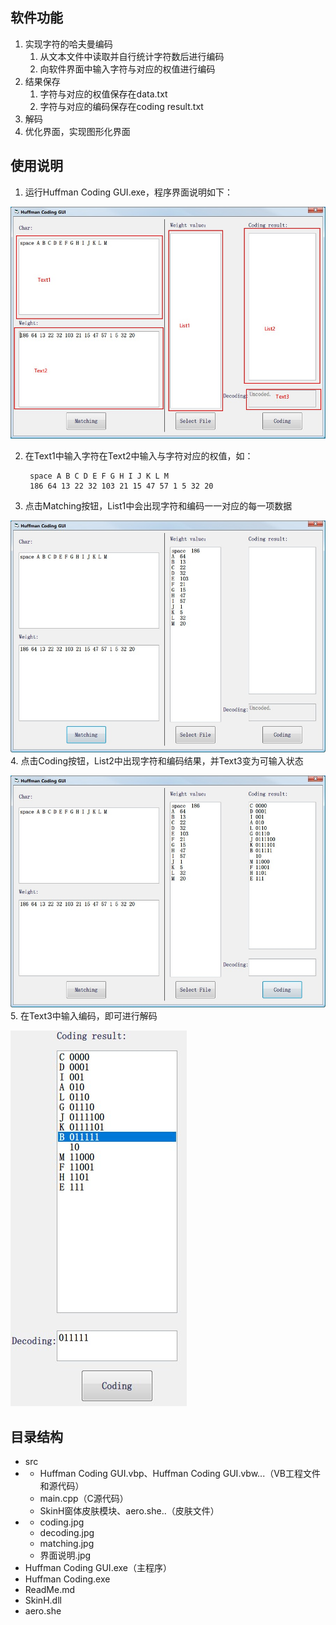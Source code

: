 ## 软件功能

1.  实现字符的哈夫曼编码
	1. 从文本文件中读取并自行统计字符数后进行编码
	2. 向软件界面中输入字符与对应的权值进行编码
2. 结果保存
   1. 字符与对应的权值保存在data.txt
   2. 字符与对应的编码保存在coding result.txt
3. 解码
4. 优化界面，实现图形化界面

## 使用说明

1. 运行Huffman Coding GUI.exe，程序界面说明如下：

![avatar](./pic/界面说明.jpg)

2. 在Text1中输入字符在Text2中输入与字符对应的权值，如：

		space A B C D E F G H I J K L M
		186 64 13 22 32 103 21 15 47 57 1 5 32 20

3. 点击Matching按钮，List1中会出现字符和编码一一对应的每一项数据

![avatar](./pic/matching.jpg)
4. 点击Coding按钮，List2中出现字符和编码结果，并Text3变为可输入状态

![avatar](./pic/coding.jpg)
5. 在Text3中输入编码，即可进行解码

![avatar](./pic/decoding.jpg)


## 目录结构

- src
- - Huffman Coding GUI.vbp、Huffman Coding GUI.vbw...（VB工程文件和源代码）
  - main.cpp（C源代码）
  - SkinH窗体皮肤模块、aero.she..（皮肤文件）
- - coding.jpg
   - decoding.jpg
   - matching.jpg
   - 界面说明.jpg
- Huffman Coding GUI.exe（主程序）
- Huffman Coding.exe
- ReadMe.md
- SkinH.dll
- aero.she
